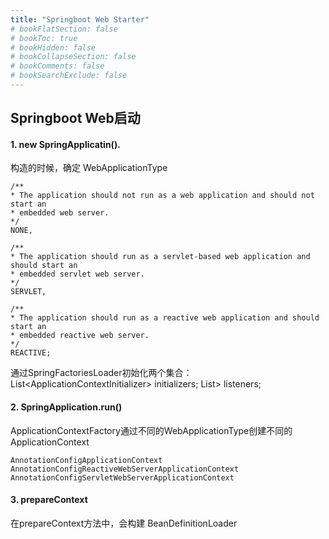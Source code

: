 ```yaml
---
title: "Springboot Web Starter"
# bookFlatSection: false
# bookToc: true
# bookHidden: false
# bookCollapseSection: false
# bookComments: false
# bookSearchExclude: false
---
```


## Springboot Web启动

#### 1. new SpringApplicatin().
构造的时候，确定 WebApplicationType
```
/**
* The application should not run as a web application and should not start an
* embedded web server.
*/
NONE,

/**
* The application should run as a servlet-based web application and should start an
* embedded servlet web server.
*/
SERVLET,

/**
* The application should run as a reactive web application and should start an
* embedded reactive web server.
*/
REACTIVE;
```

通过SpringFactoriesLoader初始化两个集合：
List<ApplicationContextInitializer<?>> initializers;
List<ApplicationListener<?>> listeners;

#### 2. SpringApplication.run()
ApplicationContextFactory通过不同的WebApplicationType创建不同的ApplicationContext
```
AnnotationConfigApplicationContext
AnnotationConfigReactiveWebServerApplicationContext
AnnotationConfigServletWebServerApplicationContext
```

#### 3. prepareContext
在prepareContext方法中，会构建 BeanDefinitionLoader 
